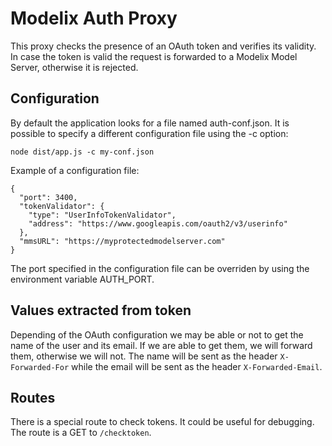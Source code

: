 # Modelix Auth Proxy

This proxy checks the presence of an OAuth token and verifies its validity. 
In case the token is valid the request is forwarded to a Modelix Model Server, otherwise it is rejected.

## Configuration

By default the application looks for a file named auth-conf.json. It is possible to specify a different configuration 
file using the -c option:

```
node dist/app.js -c my-conf.json
```

Example of a configuration file:

```
{
  "port": 3400,
  "tokenValidator": {
    "type": "UserInfoTokenValidator",
    "address": "https://www.googleapis.com/oauth2/v3/userinfo"
  },
  "mmsURL": "https://myprotectedmodelserver.com"
}
```

The port specified in the configuration file can be overriden by using the environment variable AUTH_PORT.

## Values extracted from token

Depending of the OAuth configuration we may be able or not to get the name of the user and its email.
If we are able to get them, we will forward them, otherwise we will not.
The name will be sent as the header `X-Forwarded-For` while the email will be sent as the header `X-Forwarded-Email`.

## Routes

There is a special route to check tokens. It could be useful for debugging. The route is a GET to `/checktoken`.

